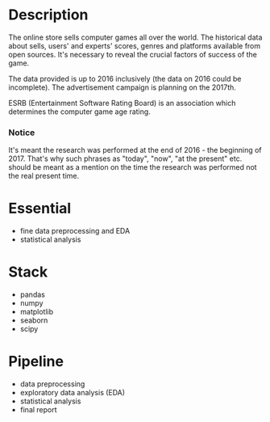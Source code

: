 # Description

The online store sells computer games all over the world. The historical data about sells, users' and experts' scores, genres and platforms available from open sources. It's necessary to reveal the crucial factors of success of the game.

The data provided is up to 2016 inclusively (the data on 2016 could be incomplete). The advertisement campaign is planning on the 2017th.

ESRB (Entertainment Software Rating Board) is an association which determines the computer game age rating.

### Notice

It's meant the research was performed at the end of 2016 - the beginning of 2017. That's why such phrases as "today", "now", "at the present" etc. should be meant as a mention on the time the research was performed not the real present time.

# Essential

* fine data preprocessing and EDA
* statistical analysis

# Stack

* pandas
* numpy
* matplotlib
* seaborn
* scipy

# Pipeline

* data preprocessing
* exploratory data analysis (EDA)
* statistical analysis
* final report
